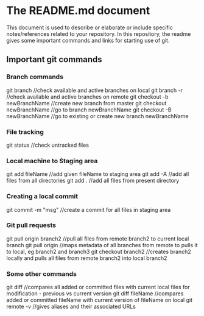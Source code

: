 # The README.md document
This document is used to describe or elaborate or include specific notes/references related to your repository. In this repository, the readme gives some important commands and links for starting use of git.

## Important git commands

### Branch commands
git branch	//check available and active branches on local
git branch -r	//check available and active branches on remote
git checkout -b newBranchName	//create new branch from master
git checkout newBranchName		//go to branch newBranchName
git checkout -B newBranchName	//go to existing or create new branch newBranchName
### File tracking
git status	//check untracked files
### Local machine to Staging area
git add fileName	//add given fileName to staging area
git add -A			//add all files from all directories
git add .			//add all files from present directory
### Creating a local commit
git commit -m "msg"		//create a commit for all files in staging area
### Git pull requests
git pull origin branch2		//pull all files from remote branch2 to current local branch
git pull origin				//maps metadata of all branches from remote to pulls it to local, eg branch2 and branch3
git checkout branch2		//creates branch2 locally and pulls all files from remote branch2 into local branch2
### Some other commands
git diff			//compares all added or committed files with current local files for modification - previous vs current version
git diff fileName	//compares added or committed fileName with current version of fileName on local
git remote -v 		//gives aliases and their associated URLs 

